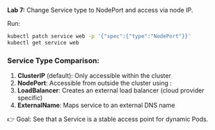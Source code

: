 **Lab 7:** Change Service type to NodePort and access via node IP.

Run:
```bash
kubectl patch service web -p '{"spec":{"type":"NodePort"}}'
kubectl get service web
```
### Service Type Comparison:
1. **ClusterIP** (default): Only accessible within the cluster
1. **NodePort**: Accessible from outside the cluster using <NodeIP>:<NodePort>
1. **LoadBalancer**: Creates an external load balancer (cloud provider specific)
1. **ExternalName**: Maps service to an external DNS name

👉 Goal: See that a Service is a stable access point for dynamic Pods.